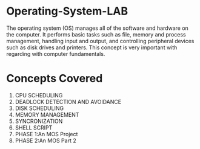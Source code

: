 # Operating-System-LAB
The operating system (OS) manages all of the software and hardware on the computer. It performs basic tasks such as file, memory and process management, handling input and output, and controlling peripheral devices such as disk drives and printers.
This concept is very important with regarding with computer fundamentals.

# Concepts Covered 
1. CPU SCHEDULING
2. DEADLOCK DETECTION AND AVOIDANCE
3. DISK SCHEDULING
4. MEMORY MANAGEMENT
5. SYNCRONIZATION
6. SHELL SCRIPT
7. PHASE 1:An MOS Project
8. PHASE 2:An MOS Part 2

